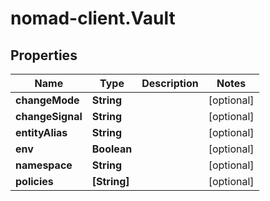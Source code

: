# nomad-client.Vault

## Properties

Name | Type | Description | Notes
------------ | ------------- | ------------- | -------------
**changeMode** | **String** |  | [optional] 
**changeSignal** | **String** |  | [optional] 
**entityAlias** | **String** |  | [optional] 
**env** | **Boolean** |  | [optional] 
**namespace** | **String** |  | [optional] 
**policies** | **[String]** |  | [optional] 


